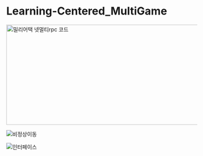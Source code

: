 # Learning-Centered_MultiGame

<img width="1047" height="265" alt="밀리어택 넷멀티rpc 코드" src="https://github.com/user-attachments/assets/13665f83-ca65-47c3-8bb9-f46267f36f8a" />


![비정상이동](https://github.com/user-attachments/assets/8b2d5c45-0284-4994-b42d-5d36d45e6417)


![인터페이스](https://github.com/user-attachments/assets/2101f537-8367-4861-9ae1-7cf52f6cc66d)
